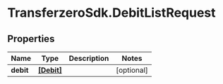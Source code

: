 # TransferzeroSdk.DebitListRequest

## Properties
Name | Type | Description | Notes
------------ | ------------- | ------------- | -------------
**debit** | [**[Debit]**](Debit.md) |  | [optional] 


